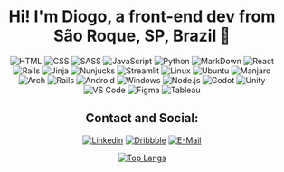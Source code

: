 
<div align=center>
  
  # Hi! I'm Diogo, a front-end dev from São Roque, SP, Brazil 🍇
  
  <!--
  ![Top Langs](https://github-readme-stats.vercel.app/api/top-langs/?username=coheleth?theme=gruvbox)
  !-->

  ![HTML](https://img.shields.io/badge/HTML-E34F26?style=for-the-badge&logo=html5&logoColor=white)
  ![CSS](https://img.shields.io/badge/CSS-1572B6?&style=for-the-badge&logo=css3&logoColor=white)
  ![SASS](https://img.shields.io/badge/Sass-CC6699?style=for-the-badge&logo=sass&logoColor=white)
  ![JavaScript](https://img.shields.io/badge/JavaScript-F7DF1E?style=for-the-badge&logo=javascript&logoColor=black)
  ![Python](https://img.shields.io/badge/Python-3776AB?style=for-the-badge&logo=python&logoColor=white)
  ![MarkDown](https://img.shields.io/badge/Markdown-000000?style=for-the-badge&logo=markdown&logoColor=white)
  ![React](https://img.shields.io/badge/React-61DAFB?style=for-the-badge&logo=react&logoColor=black)
  ![Rails](https://img.shields.io/badge/Rails-CC0000?style=for-the-badge&logo=ruby-on-rails&logoColor=white)
  ![Jinja](https://img.shields.io/badge/Jinja-red?style=for-the-badge&logo=jinja&logoColor=white)
  ![Nunjucks](https://img.shields.io/badge/Nunjucks-35BF5C?style=for-the-badge&logo=nunjucks&logoColor=white)
  ![Streamlit](https://img.shields.io/badge/Streamlit-CC0000?style=for-the-badge&logo=streamlit&logoColor=white)
  ![Linux](https://img.shields.io/badge/Linux-FCC624?style=for-the-badge&logo=linux&logoColor=black)
  ![Ubuntu](https://img.shields.io/badge/Ubuntu-E95420?style=for-the-badge&logo=ubuntu&logoColor=white)
  ![Manjaro](https://img.shields.io/badge/Manjaro-35BF5C?style=for-the-badge&logo=manjaro&logoColor=white)
  ![Arch](https://img.shields.io/badge/Arch-1793D1?style=for-the-badge&logo=arch-linux&logoColor=white)
  ![Rails](https://img.shields.io/badge/Rust-CC0000?style=for-the-badge&logo=rust&logoColor=white)
  ![Android](https://img.shields.io/badge/Android-3DDC84?style=for-the-badge&logo=android&logoColor=white)
  ![Windows](https://img.shields.io/badge/Windows-0078D6?style=for-the-badge&logo=windows&logoColor=white)
  ![Node.js](https://img.shields.io/badge/Node.js-43853D?style=for-the-badge&logo=node.js&logoColor=white)
  ![Godot](https://img.shields.io/badge/Godot-4588b9?style=for-the-badge&logo=godotengine&logoColor=white)
  ![Unity](https://img.shields.io/badge/Unity-100000?style=for-the-badge&logo=unity&logoColor=white)
  ![VS Code](https://img.shields.io/badge/VS_Code-0078D4?style=for-the-badge&logo=visual%20studio%20code&logoColor=white)
  ![Figma](https://img.shields.io/badge/Figma-5551ff?style=for-the-badge&logo=figma&logoColor=white)
  ![Tableau](https://img.shields.io/badge/Tableau-E34F26?style=for-the-badge&logo=tableau&logoColor=white)

  ## Contact and Social:

  [![Linkedin](https://img.shields.io/badge/LinkedIn-0077B5?style=for-the-badge&logo=linkedin&logoColor=white)](https://www.linkedin.com/in/diogo-piccirillo/)
  [![Dribbble](https://img.shields.io/badge/Dribbble-EA4C89?style=for-the-badge&logo=dribbble&logoColor=white)](https://dribbble.com/deogop)
  [![E-Mail](https://img.shields.io/badge/EMail-D14836?style=for-the-badge&logo=gmail&logoColor=white)](mailto:diogopiccirillo@gmail.com)

  [![Top Langs](https://github-readme-stats.vercel.app/api/top-langs/?username=coheleth&layout=compact)](https://github.com/coheleth)

</div>
